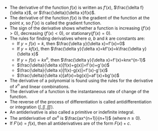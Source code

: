 - The derivative of the function $f(x)$ is written as $f'(x)$, $\frac{\delta f}{\delta x}$, or $\frac{\delta}{\delta x}f(x)$.
- The derivative of the function $f(x)$ is the gradient of the function at the point $x$, so $f'(x)$ is called the gradient function.
- The sign of the derivative shows whether a function is increasing $(f'(x)>0)$, decreasing $(f'(x)<0)$, or stationary$(f'(x)=0)$.
- The rules for finding derivatives where $a$, $b$ and $k$ are constants are:
	- If $y=f(x)=k$, then $\frac{\delta y}{\delta x}=f'(x)=0$
	- If $y=kf(x)$, then $\frac{\delta y}{\delta x}=kf'(x)=k\frac{\delta y}{\delta x}$
	- If $y=f(x)=kx^{n}$, then $\frac{\delta y}{\delta x}=f'(x)=knx^{n-1}$
	- $\frac{\delta}{\delta x}[f(x)+g(x)]=f'(x)+g'(x)$
	- $\frac{\delta}{\delta x}[f(x)-g(x)]=f'(x)-g'(x)$
	- $\frac{\delta}{\delta x}[af(x)+bg(x)]=af'(x)+bg'(x)$
- The derivative of a polynomial is found using the rules for the derivative of $x^{n}$ and linear combinations.
- The derivative of a function is the instantaneous rate of change of the function.
- The reverse of the process of differentiation is called antidifferentiation or integration ($\int, \iint, \iiint$).
- An antiderivative is also called a primitive or indefinite integral.
- The antiderivative of $ax^{n}$ is $\frac{ax^{n+1}}{n+1}$ (where $n\geq0$).
- If $F'(x)=f(x)$, then all antiderivatives are of the form $F(x)+c$.